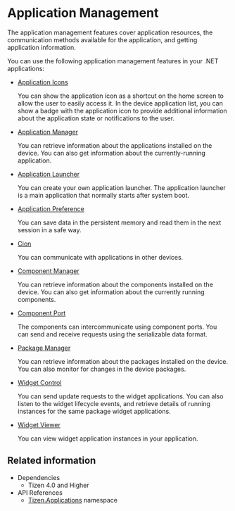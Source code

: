 # Application Management

The application management features cover application resources, the communication methods available for the application, and getting application information.

You can use the following application management features in your .NET applications:

- [Application Icons](app-icons.md)

  You can show the application icon as a shortcut on the home screen to allow the user to easily access it. In the device application list, you can show a badge with the application icon to provide additional information about the application state or notifications to the user.

- [Application Manager](app-manager.md)

  You can retrieve information about the applications installed on the device. You can also get information about the currently-running application.

- [Application Launcher](application-launcher.md)

  You can create your own application launcher. The application launcher is a main application that normally starts after system boot.

- [Application Preference](application-preference.md)

  You can save data in the persistent memory and read them in the next session in a safe way.

- [Cion](cion.md)

  You can communicate with applications in other devices.

- [Component Manager](component-manager.md)

  You can retrieve information about the components installed on the device. You can also get information about the currently running components.

- [Component Port](component-port.md)

  The components can intercommunicate using component ports. You can send and receive requests using the serializable data format.

- [Package Manager](package-manager.md)

  You can retrieve information about the packages installed on the device. You can also monitor for changes in the device packages.

- [Widget Control](widget-control.md)

  You can send update requests to the widget applications. You can also listen to the widget lifecycle events, and retrieve details of running instances for the same package widget applications.

- [Widget Viewer](widget-viewer.md)

  You can view widget application instances in your application.

## Related information
- Dependencies
  - Tizen 4.0 and Higher
- API References
  - [Tizen.Applications](/application/dotnet/api/TizenFX/latest/api/Tizen.Applications.html) namespace
